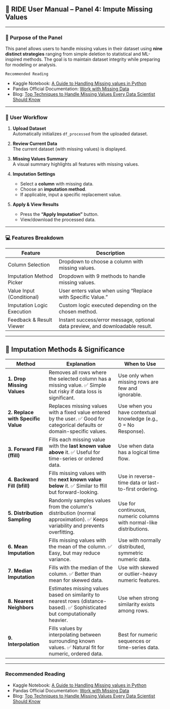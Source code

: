 
## 📘 RIDE User Manual – Panel 4: **Impute Missing Values**

---
### 🧠 **Purpose of the Panel**

This panel allows users to handle missing values in their dataset using **nine distinct strategies** ranging from simple deletion to statistical and ML-inspired methods. The goal is to maintain dataset integrity while preparing for modeling or analysis.

`Recommended Reading`

- Kaggle Notebook: [A Guide to Handling Missing values in Python](https://www.kaggle.com/code/parulpandey/a-guide-to-handling-missing-values-in-python)
- Pandas Official Documentation: [Work with Missing Data](https://pandas.pydata.org/docs/user_guide/missing_data.html)
- Blog: [Top Techniques to Handle Missing Values Every Data Scientist Should Know](https://www.datacamp.com/tutorial/techniques-to-handle-missing-data-values)

---
### 🧭 **User Workflow**

1. **Upload Dataset**  
    Automatically initializes `df_processed` from the uploaded dataset.
    
2. **Review Current Data**  
    The current dataset (with missing values) is displayed.
    
3. **Missing Values Summary**  
    A visual summary highlights all features with missing values.
    
4. **Imputation Settings**
    - Select a **column** with missing data.
    - Choose an **imputation method**.
    - If applicable, input a specific replacement value.

5. **Apply & View Results**
    - Press the **“Apply Imputation”** button.
    - View/download the processed data.

---
### 💻 Features Breakdown

|Feature|Description|
|---|---|
|Column Selection|Dropdown to choose a column with missing values.|
|Imputation Method Picker|Dropdown with 9 methods to handle missing values.|
|Value Input (Conditional)|User enters value when using “Replace with Specific Value.”|
|Imputation Logic Execution|Custom logic executed depending on the chosen method.|
|Feedback & Result Viewer|Instant success/error message, optional data preview, and downloadable result.|

---

## 🧪 Imputation Methods & Significance

|Method|Explanation|When to Use|
|---|---|---|
|**1. Drop Missing Values**|Removes all rows where the selected column has a missing value. ✅ Simple but risky if data loss is significant.|Use only when missing rows are few and ignorable.|
|**2. Replace with Specific Value**|Replaces missing values with a fixed value entered by the user. ✅ Good for categorical defaults or domain-specific values.|Use when you have contextual knowledge (e.g., 0 = No Response).|
|**3. Forward Fill (ffill)**|Fills each missing value with the **last known value above** it. ✅ Useful for time-series or ordered data.|Use when data has a logical time flow.|
|**4. Backward Fill (bfill)**|Fills missing values with the **next known value below** it. ✅ Similar to ffill but forward-looking.|Use in reverse-time data or last-to-first ordering.|
|**5. Distribution Sampling**|Randomly samples values from the column's distribution (normal approximation). ✅ Keeps variability and prevents overfitting.|Use for continuous, numeric columns with normal-like distributions.|
|**6. Mean Imputation**|Fills missing values with the mean of the column. ✅ Easy, but may reduce variance.|Use with normally distributed, symmetric numeric data.|
|**7. Median Imputation**|Fills with the median of the column. ✅ Better than mean for skewed data.|Use with skewed or outlier-heavy numeric features.|
|**8. Nearest Neighbors**|Estimates missing values based on similarity to nearest rows (distance-based). ✅ Sophisticated but computationally heavier.|Use when strong similarity exists among rows.|
|**9. Interpolation**|Fills values by interpolating between surrounding known values. ✅ Natural fit for numeric, ordered data.|Best for numeric sequences or time-series data.|

---

### Recommended Reading

- Kaggle Notebook: [A Guide to Handling Missing values in Python](https://www.kaggle.com/code/parulpandey/a-guide-to-handling-missing-values-in-python)
- Pandas Official Documentation: [Work with Missing Data](https://pandas.pydata.org/docs/user_guide/missing_data.html)
- Blog: [Top Techniques to Handle Missing Values Every Data Scientist Should Know](https://www.datacamp.com/tutorial/techniques-to-handle-missing-data-values)